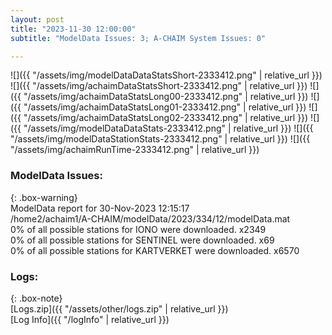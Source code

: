 ```yaml
---
layout: post
title: "2023-11-30 12:00:00"
subtitle: "ModelData Issues: 3; A-CHAIM System Issues: 0"

---
```


![]({{ "/assets/img/modelDataDataStatsShort-2333412.png" | relative_url }})
![]({{ "/assets/img/achaimDataStatsShort-2333412.png" | relative_url }})
![]({{ "/assets/img/achaimDataStatsLong00-2333412.png" | relative_url }})
![]({{ "/assets/img/achaimDataStatsLong01-2333412.png" | relative_url }})
![]({{ "/assets/img/achaimDataStatsLong02-2333412.png" | relative_url }})
![]({{ "/assets/img/modelDataDataStats-2333412.png" | relative_url }})
![]({{ "/assets/img/modelDataStationStats-2333412.png" | relative_url }})
![]({{ "/assets/img/achaimRunTime-2333412.png" | relative_url }})


### ModelData Issues:  
  
{: .box-warning}  
 ModelData report for 30-Nov-2023 12:15:17   
 /home2/achaim1/A-CHAIM/modelData/2023/334/12/modelData.mat   
 0% of all possible stations for IONO were downloaded. x2349   
 0% of all possible stations for SENTINEL were downloaded. x69   
 0% of all possible stations for KARTVERKET were downloaded. x6570   
  


### Logs:  
  
{: .box-note}  
[Logs.zip]({{ "/assets/other/logs.zip" | relative_url }})  
[Log Info]({{ "/logInfo" | relative_url }})  
